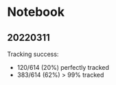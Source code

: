 # Notebook

## 20220311

Tracking success: 
* 120/614 (20%) perfectly tracked
* 383/614 (62%) > 99% tracked

